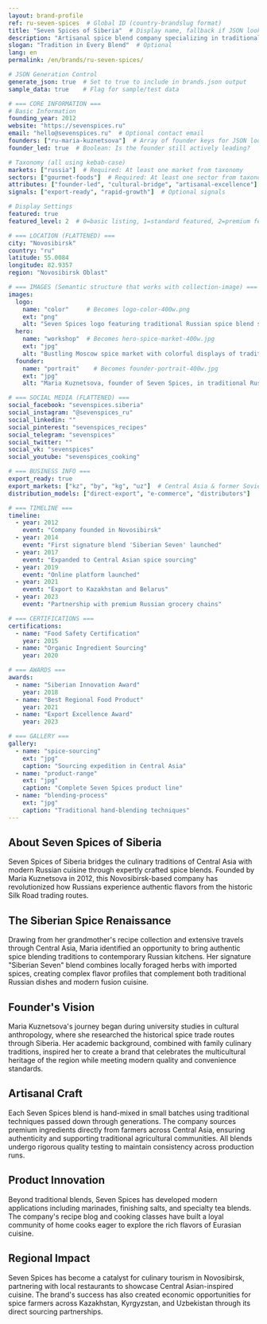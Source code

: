 ```yaml
---
layout: brand-profile
ref: ru-seven-spices  # Global ID (country-brandslug format)
title: "Seven Spices of Siberia"  # Display name, fallback if JSON lookup fails
description: "Artisanal spice blend company specializing in traditional Siberian and Central Asian spice combinations for modern Russian cuisine."
slogan: "Tradition in Every Blend"  # Optional
lang: en
permalink: /en/brands/ru-seven-spices/

# JSON Generation Control
generate_json: true  # Set to true to include in brands.json output
sample_data: true    # Flag for sample/test data

# === CORE INFORMATION ===
# Basic Information
founding_year: 2012
website: "https://sevenspices.ru"
email: "hello@sevenspices.ru"  # Optional contact email
founders: ["ru-maria-kuznetsova"]  # Array of founder keys for JSON lookup
founder_led: true  # Boolean: Is the founder still actively leading?

# Taxonomy (all using kebab-case)
markets: ["russia"]  # Required: At least one market from taxonomy
sectors: ["gourmet-foods"]  # Required: At least one sector from taxonomy
attributes: ["founder-led", "cultural-bridge", "artisanal-excellence"]  # Optional attributes
signals: ["export-ready", "rapid-growth"]  # Optional signals

# Display Settings
featured: true
featured_level: 2  # 0=basic listing, 1=standard featured, 2=premium featured

# === LOCATION (FLATTENED) ===
city: "Novosibirsk"
country: "ru"
latitude: 55.0084
longitude: 82.9357
region: "Novosibirsk Oblast"

# === IMAGES (Semantic structure that works with collection-image) ===
images:
  logo:
    name: "color"     # Becomes logo-color-400w.png
    ext: "png"
    alt: "Seven Spices logo featuring traditional Russian spice blend symbols with Cyrillic text and warm earth-tone colors"
  hero:
    name: "workshop"  # Becomes hero-spice-market-400w.jpg
    ext: "jpg"
    alt: "Bustling Moscow spice market with colorful displays of traditional Russian spices and Seven Spices branded products prominently featured among market stalls"
  founder:
    name: "portrait"    # Becomes founder-portrait-400w.jpg
    ext: "jpg"
    alt: "Maria Kuznetsova, founder of Seven Spices, in traditional Russian dress carefully measuring aromatic spice blends in her workshop surrounded by heritage recipe books"

# === SOCIAL MEDIA (FLATTENED) ===
social_facebook: "sevenspices.siberia"
social_instagram: "@sevenspices_ru"
social_linkedin: ""
social_pinterest: "sevenspices_recipes"
social_telegram: "sevenspices"
social_twitter: ""
social_vk: "sevenspices"
social_youtube: "sevenspices_cooking"

# === BUSINESS INFO ===
export_ready: true
export_markets: ["kz", "by", "kg", "uz"]  # Central Asia & former Soviet states
distribution_models: ["direct-export", "e-commerce", "distributors"]

# === TIMELINE ===
timeline:
  - year: 2012
    event: "Company founded in Novosibirsk"
  - year: 2014
    event: "First signature blend 'Siberian Seven' launched"
  - year: 2017
    event: "Expanded to Central Asian spice sourcing"
  - year: 2019
    event: "Online platform launched"
  - year: 2021
    event: "Export to Kazakhstan and Belarus"
  - year: 2023
    event: "Partnership with premium Russian grocery chains"

# === CERTIFICATIONS ===
certifications:
  - name: "Food Safety Certification"
    year: 2015
  - name: "Organic Ingredient Sourcing"
    year: 2020

# === AWARDS ===
awards:
  - name: "Siberian Innovation Award"
    year: 2018
  - name: "Best Regional Food Product"
    year: 2021
  - name: "Export Excellence Award"
    year: 2023

# === GALLERY ===
gallery:
  - name: "spice-sourcing"
    ext: "jpg"
    caption: "Sourcing expedition in Central Asia"
  - name: "product-range"
    ext: "jpg"
    caption: "Complete Seven Spices product line"
  - name: "blending-process"
    ext: "jpg"
    caption: "Traditional hand-blending techniques"
---
```


## About Seven Spices of Siberia

Seven Spices of Siberia bridges the culinary traditions of Central Asia with modern Russian cuisine through expertly crafted spice blends. Founded by Maria Kuznetsova in 2012, this Novosibirsk-based company has revolutionized how Russians experience authentic flavors from the historic Silk Road trading routes.

## The Siberian Spice Renaissance

Drawing from her grandmother's recipe collection and extensive travels through Central Asia, Maria identified an opportunity to bring authentic spice blending traditions to contemporary Russian kitchens. Her signature "Siberian Seven" blend combines locally foraged herbs with imported spices, creating complex flavor profiles that complement both traditional Russian dishes and modern fusion cuisine.

## Founder's Vision

Maria Kuznetsova's journey began during university studies in cultural anthropology, where she researched the historical spice trade routes through Siberia. Her academic background, combined with family culinary traditions, inspired her to create a brand that celebrates the multicultural heritage of the region while meeting modern quality and convenience standards.

## Artisanal Craft

Each Seven Spices blend is hand-mixed in small batches using traditional techniques passed down through generations. The company sources premium ingredients directly from farmers across Central Asia, ensuring authenticity and supporting traditional agricultural communities. All blends undergo rigorous quality testing to maintain consistency across production runs.

## Product Innovation

Beyond traditional blends, Seven Spices has developed modern applications including marinades, finishing salts, and specialty tea blends. The company's recipe blog and cooking classes have built a loyal community of home cooks eager to explore the rich flavors of Eurasian cuisine.

## Regional Impact

Seven Spices has become a catalyst for culinary tourism in Novosibirsk, partnering with local restaurants to showcase Central Asian-inspired cuisine. The brand's success has also created economic opportunities for spice farmers across Kazakhstan, Kyrgyzstan, and Uzbekistan through its direct sourcing partnerships.